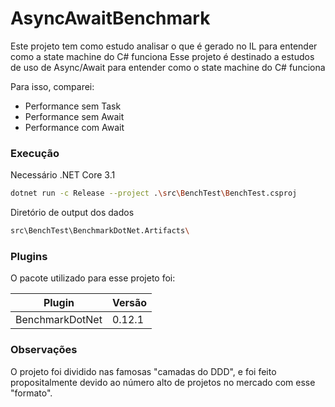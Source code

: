 # AsyncAwaitBenchmark

Este projeto tem como estudo analisar o que é gerado no IL para entender como a state machine do C# funciona 
Esse projeto é destinado a estudos de uso de Async/Await para entender como o state machine do C# funciona

Para isso, comparei:
  - Performance sem Task
  - Performance sem Await
  - Performance com Await

### Execução

Necessário .NET Core 3.1 
```sh
dotnet run -c Release --project .\src\BenchTest\BenchTest.csproj
```

Diretório de output dos dados
```sh
src\BenchTest\BenchmarkDotNet.Artifacts\
```

### Plugins

O pacote utilizado para esse projeto foi:

| Plugin | Versão |
| ------ | ------ |
| BenchmarkDotNet | 0.12.1 |

### Observações

O projeto foi dividido nas famosas "camadas do DDD", e foi feito propositalmente devido ao número alto de projetos no mercado com esse "formato".
